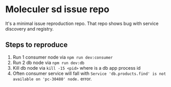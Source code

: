 # Moleculer sd issue repo
It's a minimal issue reproduction repo.
That repo shows bug with service discovery and registry.

## Steps to reproduce
1) Run 1 consumer node via `npm run dev:consumer`
2) Run 2 db node via `npm run dev:db`
3) Kill db node via `kill -15 <pid>` where <pid> is a db app process id
4) Often consumer service will fall with `Service 'db.products.find' is not available on 'pc-30480' node.` error.
